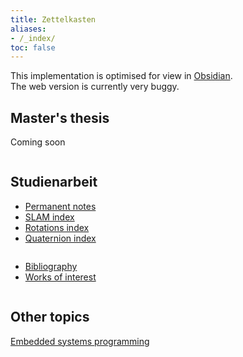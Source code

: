 ```yaml
---
title: Zettelkasten
aliases:
- /_index/
toc: false
---
```


This implementation is optimised for view in [Obsidian](https://www.obsidian.md/).  
The web version is currently very buggy.

## Master's thesis
Coming soon


<pre></pre>
## Studienarbeit
* [Permanent notes](permanent/_index.md)
* [SLAM index](SLAM/slam_index.md)
* [Rotations index](rotations/rotations-so3-group-index.md)
* [Quaternion index](rotations/quaternion-index.md)

<pre></pre>
* [Bibliography](bibliography/_index.md)
* [Works of interest](bibliography/works-of-interest.md)

<pre></pre>
## Other topics
[Embedded systems programming](embedded/__index.md)